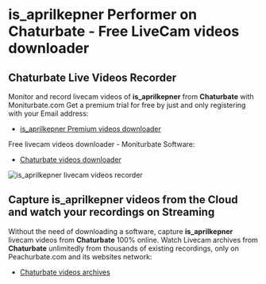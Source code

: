 # is_aprilkepner Performer on Chaturbate - Free LiveCam videos downloader

## Chaturbate Live Videos Recorder

Monitor and record livecam videos of **is_aprilkepner** from **Chaturbate** with Moniturbate.com
Get a premium trial for free by just and only registering with your Email address:
* [is_aprilkepner Premium videos downloader](https://moniturbate.com/request-demo-licence-key.html)

Free livecam videos downloader - Moniturbate Software:
* [Chaturbate videos downloader](https://moniturbate.com/moniturbate-download-software.html)

![is_aprilkepner livecam videos recorder](https://peachurnet.com/templates/moniturbate-software.png)


## Capture is_aprilkepner videos from the Cloud and watch your recordings on Streaming

Without the need of downloading a software, capture **is_aprilkepner** livecam videos from **Chaturbate** 100% online.
Watch Livecam archives from **Chaturbate** unlimitedly from thousands of existing recordings, only on Peachurbate.com and its websites network:
* [Chaturbate videos archives](https://peachurnet.com/)